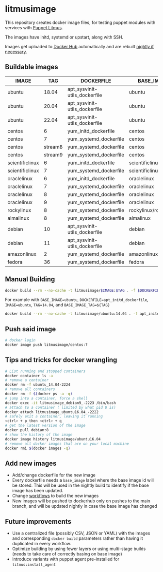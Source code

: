 # litmusimage

This repository creates docker image files, for testing puppet modules with
services with [Puppet Litmus][1].

The images have initd, systemd or upstart, along with SSH.

Images get uploaded to [Docker Hub][2] automatically and are rebuilt [nightly if
necessary][3].

## Buildable images

| IMAGE | TAG | DOCKERFILE | BASE_IMAGE | BASE_IMAGE_TAG |
| ------| ----| -----------| -----------| ---------------|
| ubuntu | 18.04 | apt_sysvinit-utils_dockerfile | ubuntu | 18.04 |
| ubuntu | 20.04 | apt_sysvinit-utils_dockerfile | ubuntu | 20.04 |
| ubuntu | 22.04 | apt_sysvinit-utils_dockerfile | ubuntu | 22.04 |
| centos | 6 | yum_initd_dockerfile | centos | 6 |
| centos | 7 | yum_systemd_dockerfile | centos | 7 |
| centos | stream8 | yum_systemd_dockerfile | centos | stream8 |
| centos | stream9 | yum_systemd_dockerfile | centos | stream9 |
| scientificlinux | 6 | yum_initd_dockerfile | scientificlinux/sl | 6 |
| scientificlinux | 7 | yum_systemd_dockerfile | scientificlinux/sl | 7 |
| oraclelinux | 6 | yum_initd_dockerfile | oraclelinux | 6 |
| oraclelinux | 7 | yum_systemd_dockerfile | oraclelinux | 7 |
| oraclelinux | 8 | yum_systemd_dockerfile | oraclelinux | 8 |
| oraclelinux | 9 | yum_systemd_dockerfile | oraclelinux | 9 |
| rockylinux | 8 | yum_systemd_dockerfile | rockylinux/rockylinux | 8 |
| almalinux | 8 | yum_systemd_dockerfile | almalinux | 8 |
| debian | 10 | apt_sysvinit-utils_dockerfile | debian | 10 |
| debian | 11 | apt_sysvinit-utils_dockerfile | debian | bullseye |
| amazonlinux | 2 | yum_systemd_dockerfile | amazonlinux | 2 |
| fedora | 36 | yum_systemd_dockerfile | fedora | 36 |

## Manual Building

```bash
docker build --rm --no-cache -t litmusimage/$IMAGE:$TAG . -f $DOCKERFILE --build-arg BASE_IMAGE_TAG=$BASE_IMAGE_TAG --build-arg OS_TYPE=$BASE_IMAGE
```

For example with `BASE_IMAGE=ubuntu`, `DOCKERFILE=apt_initd_dockerfile`, `IMAGE=ubuntu`, `TAG=14.04`, and `BASE_IMAGE_TAG=${TAG}`

```bash
docker build --rm --no-cache -t litmusimage/ubuntu:14.04 . -f apt_initd_dockerfile --build-arg BASE_IMAGE_TAG=14.04 --build-arg OS_TYPE=ubuntu
```

## Push said image

```bash
# docker login
docker image push litmusimage/centos:7
```

## Tips and tricks for docker wrangling

```bash
# List running and stopped containers
docker container ls -a
# remove a container
docker rm -f ubuntu_14.04-2224
# remove all containers
docker rm -f $(docker ps -a -q)
# jump into a container, force a shell
docker exec -it litmusimage_debian9_-2223 /bin/bash
# attach to a container ( limited by what pid 0 is)
docker attach litmusimage_ubuntu16.04_-2222
# safely exit a container, leaving it running
<ctrl> + p then <ctrl> + q
# get the latest version of the image
docker pull debian:8
# show the history of the image
docker image history litmusimage/ubuntu16.04
# remove all docker images that are on your local machine
docker rmi $(docker images -q)
```

## Add new images

* Add/change dockerfile for the new image
* Every dockerfile needs a `base_image` label where the base image id will be
  stored. This will be used in the nightly build to identify if the base image
  has been updated.
* Change [workflows][4] to build the new images
* New images will be pushed to dockerhub only on pushes to the main branch,
  and will be updated nightly in case the base image has changed

## Future improvements

* Use a centralized file (possibly CSV, JSON or YAML) with the images and
  corresponding `docker build` parameters rather than having it duplicated in
  every workflow.
* Optimize building by using fewer layers or using multi-stage builds (needs to
  take care of correctly basing on base image)
* Introduce variants with puppet agent pre-installed for `litmus:install_agent`

[1]: https://github.com/puppetlabs/puppet_litmus
[2]: https://hub.docker.com/u/litmusimage
[3]: https://github.com/puppetlabs/litmus_image/blob/main/.github/workflows/nightly.yml
[4]: https://github.com/puppetlabs/litmus_image/tree/main/.github/workflows
